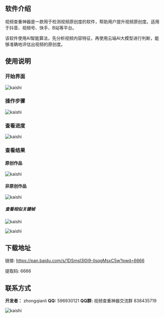 ## 软件介绍

视频查重神器是一款用于检测视频原创度的软件，帮助用户提升视频原创度。适用于抖音、视频号、快手、B站等平台。

该软件使用AI智能算法，先分析视频内容特征，再使用云端AI大模型进行判断，能够准确地评估出视频的原创度。



## 使用说明



### 开始界面

![kaishi](imgs/kaishi.jpg)



###  操作步骤

![kaishi](imgs/buzhou.jpg)



### 查看进度

![kaishi](imgs/jindu.jpg)



### 查看结果

#### 原创作品

![kaishi](imgs/yuanchuang.jpg)

#### 非原创作品

![kaishi](imgs/feiyuanchuang.jpg)

##### 查看相似关键帧

![kaishi](imgs/sim-key-1.jpg)

![kaishi](imgs/sim-key-2.jpg)



## 下载地址

链接: https://pan.baidu.com/s/1DSmsI3l0i9-ilsqgMsxC5w?pwd=6666 

提取码: 6666



## 联系方式

**开发者：** zhongqianli
**QQ:** 596930121
**QQ群:** 视频查重神器交流群 838435719

![kaishi](imgs/qqgroup.jpg)